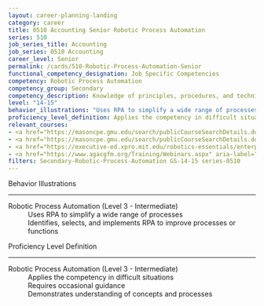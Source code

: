 ```yaml
---
layout: career-planning-landing
category: career
title: 0510 Accounting Senior Robotic Process Automation
series: 510
job_series_title: Accounting
job_series: 0510 Accounting
career_level: Senior
permalink: /cards/510-Robotic-Process-Automation-Senior
functional_competency_designation: Job Specific Competencies
competency: Robotic Process Automation
competency_group: Secondary
competency_description: Knowledge of principles, procedures, and techniques associated with software that can be easily implemented to replace/perform basic, repetitive tasks (e.g., processing transactions, gathering and integrating data, responding to inquiries) across software applications.
level: "14-15"
behavior_illustrations: "Uses RPA to simplify a wide range of processes ? Identifies, selects, and implements RPA to improve processes or functions ?"
proficiency_level_definition: Applies the competency in difficult situations ? Requires occasional guidance ? Demonstrates understanding of concepts and processes
relevant_courses: 
- <a href="https://masoncpe.gmu.edu/search/publicCourseSearchDetails.do?method=load&courseId=1738749&courseTitle=machine-learning" aria-label="LHL 0230 Machine Learning - https://masoncpe.gmu.edu/search/publicCourseSearchDetails.do?method=load&courseId=1738749&courseTitle=machine-learning">LHL 0230 Machine Learning</a>, George Mason University
- <a href="https://masoncpe.gmu.edu/search/publicCourseSearchDetails.do?method=load&courseId=2408925" aria-label="PEBU 0361 Accounting Analytics - https://masoncpe.gmu.edu/search/publicCourseSearchDetails.do?method=load&courseId=2408925">PEBU 0361 Accounting Analytics</a>, George Mason University
- <a href="https://executive-ed.xpro.mit.edu/robotics-essentials/enterprise/?b2c_form=true&utm_campaign=gsa&utm_source=b2b" aria-label="Robotics Essentials (with MIT xPRO) - https://executive-ed.xpro.mit.edu/robotics-essentials/enterprise/?b2c_form=true&utm_campaign=gsa&utm_source=b2b">Robotics Essentials (with MIT xPRO)</a>, Emeritus
- <a href="https://www.agacgfm.org/Training/Webinars.aspx" aria-label="Webinar - Robotic Process Automation/ Artificial Intelligence - https://www.agacgfm.org/Training/Webinars.aspx">Webinar - Robotic Process Automation/ Artificial Intelligence</a>, AGA
filters: Secondary-Robotic-Process-Automation GS-14-15 series-0510
---
```


<div class="desktop:grid-col-6 margin-y-3">
  <div class="border-top-2 bg-white padding-3 shadow-5 height-full members-hover border-1px button-border border-top-blue radius-lg">
    <p class="text-bold label-color font-size-21">Behavior Illustrations</p>
    <hr class="hr-green"/>
    <dl class="text-base card-content-color"><dt>Robotic Process Automation (Level 3 - Intermediate)</dt><dd>Uses RPA to simplify a wide range of processes </dd><dd> Identifies, selects, and implements RPA to improve processes or functions </dd></dl>
  </div>
</div>
<div class="desktop:grid-col-6 margin-y-3">
  <div class="border-top-2 bg-white padding-3 shadow-5 height-full members-hover border-1px button-border border-top-blue radius-lg">
    <p class="text-bold label-color font-size-21">Proficiency Level Definition</p>
     <hr class="hr-green"/>
    <dl class="text-base card-content-color"><dt>Robotic Process Automation (Level 3 - Intermediate)</dt><dd>Applies the competency in difficult situations </dd><dd> Requires occasional guidance </dd><dd> Demonstrates understanding of concepts and processes</dd></dl>
  </div>
</div>